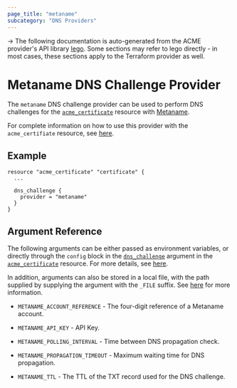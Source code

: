 ```yaml
---
page_title: "metaname"
subcategory: "DNS Providers"
---
```


-> The following documentation is auto-generated from the ACME
provider's API library [lego](https://go-acme.github.io/lego/).  Some
sections may refer to lego directly - in most cases, these sections
apply to the Terraform provider as well.

# Metaname DNS Challenge Provider

The `metaname` DNS challenge provider can be used to perform DNS challenges for
the [`acme_certificate`][resource-acme-certificate] resource with
[Metaname](https://metaname.net).

[resource-acme-certificate]: ../resources/certificate.md

For complete information on how to use this provider with the `acme_certifiate`
resource, see [here][resource-acme-certificate-dns-challenges].

[resource-acme-certificate-dns-challenges]: ../resources/certificate.md#using-dns-challenges

## Example

```hcl
resource "acme_certificate" "certificate" {
  ...

  dns_challenge {
    provider = "metaname"
  }
}
```
## Argument Reference

The following arguments can be either passed as environment variables, or
directly through the `config` block in the
[`dns_challenge`][resource-acme-certificate-dns-challenge-arg] argument in the
[`acme_certificate`][resource-acme-certificate] resource. For more details, see
[here][resource-acme-certificate-dns-challenges].

[resource-acme-certificate-dns-challenge-arg]: ../resources/certificate.md#dns_challenge

In addition, arguments can also be stored in a local file, with the path
supplied by supplying the argument with the `_FILE` suffix. See
[here][acme-certificate-file-arg-example] for more information.

[acme-certificate-file-arg-example]: ../resources/certificate.md#using-variable-files-for-provider-arguments

* `METANAME_ACCOUNT_REFERENCE` - The four-digit reference of a Metaname account.
* `METANAME_API_KEY` - API Key.

* `METANAME_POLLING_INTERVAL` - Time between DNS propagation check.
* `METANAME_PROPAGATION_TIMEOUT` - Maximum waiting time for DNS propagation.
* `METANAME_TTL` - The TTL of the TXT record used for the DNS challenge.


